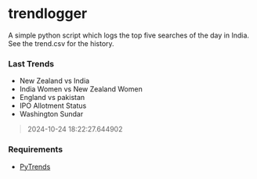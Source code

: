 # trendlogger
A simple python script which logs the top five searches of the day in India.<br>See the trend.csv for the history.<br>

<!-- Last Trends -->
### Last Trends
* New Zealand vs India
* India Women vs New Zealand Women
* England vs pakistan
* IPO Allotment Status
* Washington Sundar
> 2024-10-24 18:22:27.644902

<!-- Requirements -->
### Requirements
* [PyTrends](https://github.com/dreyco676/pytrends)
